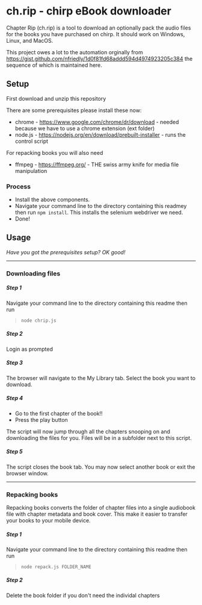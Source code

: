 # ch.rip - chirp eBook downloader

Chapter Rip (ch.rip) is a tool to download an optionally pack the audio files for the books you have purchased on chirp. It should work on Windows, Linux, and MacOS.

This project owes a lot to the automation orginally from https://gist.github.com/nfriedly/1d0f81fd68addd594d4974923205c384 the sequence of which is maintained here.

## Setup

First download and unzip this repository

There are some prerequisites please install these now:
* chrome - https://www.google.com/chrome/dr/download - needed because we have to use a chrome extension (ext folder)
* node.js - https://nodejs.org/en/download/prebuilt-installer - runs the control script

For repacking books you will also need
* ffmpeg - https://ffmpeg.org/ - THE swiss army knife for media file manipulation

### Process
* Install the above components.
* Navigate your command line to the directory containing this readmey then run `npm install`. This installs the selenium webdriver we need.
* Done!

## Usage
 *Have you got the prerequisites setup? OK good!*

----
### Downloading files
##### Step 1
Navigate your command line to the directory containing this readme then run
> `node chrip.js`

##### Step 2
Login as prompted

##### Step 3
The browser will navigate to the My Library tab. Select the book you want to download.

##### Step 4
* Go to the first chapter of the book!! 
* Press the play button

The script will now jump through all the chapters snooping on and downloading the files for you.
Files will be in a subfolder next to this script.

##### Step 5
The script closes the book tab. You may now select another book or exit the browser window.

----
### Repacking books
Repacking books converts the folder of chapter files into a single audiobook file with chapter metadata and book cover. This make it easier to transfer your books to your mobile device.

##### Step 1
Navigate your command line to the directory containing this readme then run
> `node repack.js FOLDER_NAME`

##### Step 2
Delete the book folder if you don't need the individal chapters

